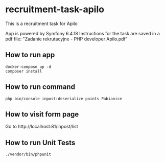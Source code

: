 # recruitment-task-apilo
This is a recruitment task for Apilo

App is powered by Symfony 6.4.18
Instructions for the task are saved in a pdf file: "Zadanie rekrutacyjne - PHP developer Apilo.pdf"

## How to run app
```shell
docker-compose up -d
composer install
```

## How to run command
```shell
php bin/console inpost:deserialize points Pabianice
```

## How to visit form page 
Go to http://localhost:81/inpost/list

## How to run Unit Tests
```shell
./vendor/bin/phpunit
```
